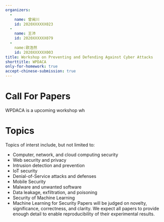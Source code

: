 ```yaml
---
organizers:
  -
    name: 曾闽川
    id: 2020XXXXXX023
  -
    name: 王沛
    id: 2020XXXXXX079
  -
    name:欧浩然
    id: 2020XXXXXX003
title: Workshop on Preventing and Defending Against Cyber Attacks
shorttitle: WPDACA
only-for-homework: true
accept-chinese-submission: true
---
```


Call For Papers
=================
WPDACA is a upcoming workshop wh


Topics
=================
Topics of interst include, but not limited to:
* Computer, network, and cloud computing security
* Web security and privacy
* Intrusion detection and prevention
* IoT security
* Denial-of-Service attacks and defenses
* Mobile Security
* Malware and unwanted software
* Data leakage, exfiltration, and poisoning
* Security of Machine Learning
* Machine Learning for Security
Papers will be judged on novelty, significance, correctness, and clarity. We expect all papers to provide enough detail to enable reproducibility of their experimental results.
